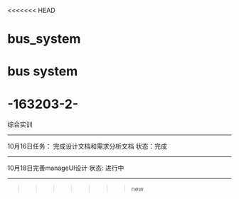 <<<<<<< HEAD
# bus_system
bus system
=======
# -163203-2-
综合实训
***
10月16日任务：
完成设计文档和需求分析文档
状态：完成
***
10月18日完善manageUI设计
状态:  进行中
***
>>>>>>> new
